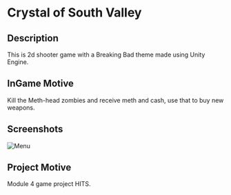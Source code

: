 # Crystal of South Valley

## Description
This is 2d shooter game with a Breaking Bad theme made using Unity Engine.

## InGame Motive
Kill the Meth-head zombies and receive meth and cash, use that to buy new weapons.

## Screenshots
![Menu](https://github.com/snowleopard17/Crystal-of-SouthValley/blob/master/Screenshots/screenshot.png)

## Project Motive
Module 4 game project HITS.
